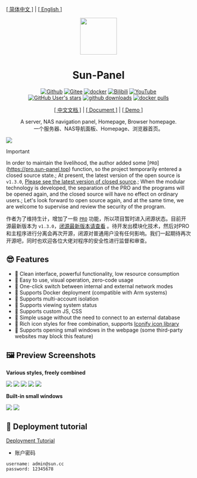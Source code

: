 [[ 简体中文 ]](https://sun-panel-doc.enianteam.com/zh_cn/introduce/project.html) |
[[ English ]](https://sun-panel-doc.enianteam.com/introduce/project.html)

<div align=center>

<img src="./doc/images/logo.png" width="100" height="100" />

# Sun-Panel

[![Github](https://img.shields.io/badge/Github-123456?logo=github&labelColor=242424)](https://github.com/hslr-s/sun-panel)
[![Gitee](https://img.shields.io/badge/Gitee-123456?logo=gitee&labelColor=c71d23)](https://gitee.com/hslr/sun-panel)
[![docker](https://img.shields.io/badge/docker-123456?logo=docker&logoColor=fff&labelColor=1c7aed)](https://hub.docker.com/r/hslr/sun-panel)
[![Bilibili](https://img.shields.io/badge/Bilibili-123456?logo=bilibili&logoColor=fff&labelColor=fb7299)](https://space.bilibili.com/27407696/channel/collectiondetail?sid=2023810)
[![YouTube](https://img.shields.io/badge/YouTube-123456?logo=youtube&labelColor=ff0000)](https://www.youtube.com/channel/UCKwbFmKU25R602z6P2fgPYg)
<br>
[![GitHub User's stars](https://img.shields.io/github/stars/hslr-s%2Fsun-panel?style=flat&logo=github)](https://github.com/hslr-s/sun-panel)
[![github downloads](https://img.shields.io/github/downloads/hslr-s/sun-panel/total.svg?logo=github)](https://github.com/hslr-s/sun-panel/releases)
[![docker pulls](https://img.shields.io/docker/pulls/hslr/sun-panel.svg?logo=docker)](https://hub.docker.com/r/hslr/sun-panel)

[[ 中文文档 ]](https://sun-panel-doc.enianteam.com/zh_cn) |
[[ Document ]](https://sun-panel-doc.enianteam.com) |
[[ Demo ]](http://sunpaneldemo.enianteam.com)

A server, NAS navigation panel, Homepage, Browser homepage.
<br>
一个服务器、NAS导航面板、Homepage、浏览器首页。

</div>


![](./doc/images/main-dark.png)

> [!IMPORTANT]
> In order to maintain the livelihood, the author added some [`PRO`] (https://pro.sun-panel.top) function, so the
> project temporarily entered a closed source state.; At present, the latest version of the open source is
`v1.3.0`, [Please see the latest version of closed source](https://github.com/hslr-s/sun-panel/releases).; When the
> modular technology is developed, the separation of the PRO and the programs will be opened again, and the closed source
> will have no effect on ordinary users.; Let's look forward to open source again, and at the same time, we are welcome to
> supervise and review the security of the program.
>
> 作者为了维持生计，增加了一些 [`PRO`](https://pro.sun-panel.top) 功能，所以项目暂时进入闭源状态。目前开源最新版本为
`v1.3.0`，[闭源最新版本请查看](https://github.com/hslr-s/sun-panel/releases)
> 。待开发出模块化技术，然后对PRO和主程序进行分离会再次开源，闭源对普通用户没有任何影响。我们一起期待再次开源吧，同时也欢迎各位大佬对程序的安全性进行监督和审查。

## 😎 Features

- 🍉 Clean interface, powerful functionality, low resource consumption
- 🍊 Easy to use, visual operation, zero-code usage
- 🍠 One-click switch between internal and external network modes
- 🍵 Supports Docker deployment (compatible with Arm systems)
- 🎪 Supports multi-account isolation
- 🎏 Supports viewing system status
- 🫙 Supports custom JS, CSS
- 🍻 Simple usage without the need to connect to an external database
- 🍾 Rich icon styles for free combination, supports [Iconify icon library](https://icon-sets.iconify.design/)
- 🚁 Supports opening small windows in the webpage (some third-party websites may block this feature)

## 🖼️ Preview Screenshots

**Various styles, freely combined**

![](./doc/images/icon-small-new.png)
![](./doc/images/transparent-info.png)
![](./doc/images/transparent-small.png)
![](./doc/images/solid-color-info.png)
![](./doc/images/full-color-small.jpg)

**Built-in small windows**

![](./doc/images/window-ssh.png)
![](./doc/images/window-xunlei.png)

## 🐳 Deployment tutorial

[Deployment Tutorial](https://sun-panel-doc.enianteam.com/usage/quick_deploy.html)

- 账户密码

```
username: admin@sun.cc
password: 12345678
```